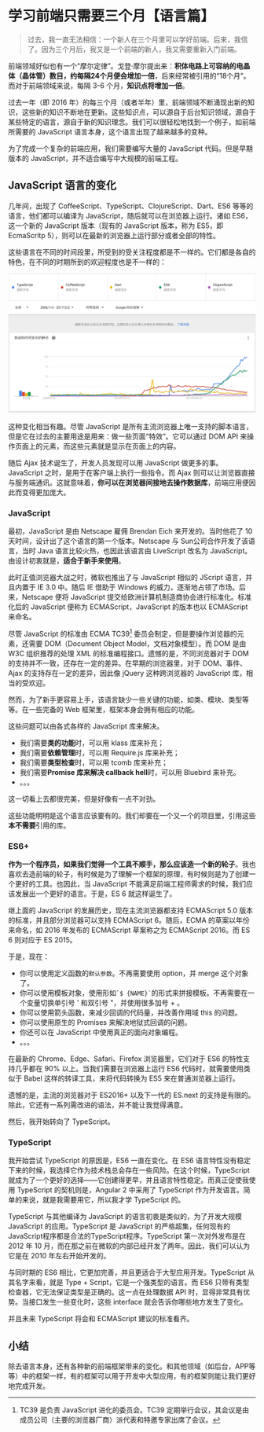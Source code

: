 学习前端只需要三个月【语言篇】
===

> 过去，我一直无法相信：一个新人在三个月里可以学好前端。后来，我信了。因为三个月后，我又是一个前端的新人，我又需要重新入门前端。

前端领域好似也有一个“摩尔定律”。戈登·摩尔提出来：**积体电路上可容纳的电晶体（晶体管）数目，约每隔24个月便会增加一倍**，后来经常被引用的“18个月”。而对于前端领域来说，每隔 3-6 个月，**知识点将增加一倍**。

过去一年（即 2016 年）的每三个月（或者半年）里，前端领域不断涌现出新的知识，这些新的知识不断地在更新。这些知识点，可以源自于后台知识领域，源自于某些特定的语言，源自于新的知识理念。我们可以很轻松地找到一个例子，如前端所需要的 JavaScript 语言本身，这个语言出现了越来越多的变种。

为了完成一个复杂的前端应用，我们需要编写大量的 JavaScript 代码。但是早期版本的 JavaScript，并不适合编写中大规模的前端工程。

JavaScript 语言的变化
---

几年间，出现了 CoffeeScript、TypeScript、ClojureScript、Dart、ES6 等等的语言，他们都可以编译为 JavaScript，随后就可以在浏览器上运行。诸如 ES6，这一个新的 JavaScript 版本（现有的 JavaScript 版本，称为 ES5，即 EcmaScritp 5），则可以在最新的浏览器上运行部分或者全部的特性。

这些语言在不同的时间段里，所受到的受关注程度都是不一样的。它们都是各自的特色，在不同的时期所到的欢迎程度也是不一样的：

![JavaScript编译语言](../images/js-language-compare.jpg)

这种变化相当有趣。尽管 JavaScript 是所有主流浏览器上唯一支持的脚本语言，但是它在过去的主要用途是用来：做一些页面“特效”。它可以通过 DOM API 来操作页面上的元素，而这些元素就是显示在页面上的内容。

随后 Ajax 技术诞生了，开发人员发现可以用 JavaScript 做更多的事。JavaScript 之时，是用于在客户端上执行一些指令。而 Ajax 则可以让浏览器直接与服务端通讯。这就意味着，**你可以在浏览器间接地去操作数据库**，前端应用便因此而变得更加庞大。

### JavaScript

最初，JavaScript 是由 Netscape 雇佣 Brendan Eich 来开发的。当时他花了 10 天时间，设计出了这个语言的第一个版本。Netscape 与 Sun公司合作开发了该语言，当时 Java 语言比较火热，也因此该语言由 LiveScript 改名为 JavaScript。由设计初衷就是，**适合于新手来使用**。

此时正值浏览器大战之时，微软也推出了与 JavaScript 相似的 JScript 语言，并且内置于 IE 3.0 中。随后 IE 借助于 Windows 的威力，逐渐地占领了市场。后来，Netscape 便将 JavaScript 提交给欧洲计算机制造商协会进行标准化。标准化后的 JavaScript 便称为 ECMAScript，JavaScript 的版本也以 ECMAScript 来命名。

尽管 JavaScript 的标准由 ECMA TC39[^tc39] 委员会制定，但是要操作浏览器的元素，还需要 DOM（Document Object Model，文档对象模型）。而 DOM 是由 W3C 组织推荐的处理 XML 的标准编程接口。遗憾的是，不同浏览器对于 DOM 的支持并不一致，还存在一定的差异。在早期的浏览器里，对于 DOM、事件、Ajax 的支持存在一定的差异，因此像 jQuery 这种跨浏览器的 JavaScript 库，相当的受欢迎。

[^tc39]:  TC39 是负责 JavaScript 进化的委员会。TC39 定期举行会议，其会议是由成员公司（主要的浏览器厂商）派代表和特邀专家出席了会议。

然而，为了新手更容易上手，该语言缺少一些关键的功能，如类、模块、类型等等。在一些完备的 Web 框架里，框架本身会拥有相应的功能。

这些问题可以由各式各样的 JavaScript 库来解决。

 - 我们需要**类的功能**时，可以用 klass 库来补充；
 - 我们需要**依赖管理**时，可以用 Require.js 库来补充；
 - 我们需要**类型检查**时，可以用 tcomb 库来补充；
 - 我们需要**Promise 库来解决 callback hell**时，可以用 Bluebird 来补充。
 - 。。。

这一切看上去都很完美，但是好像有一点不对劲。

这些功能明明是这个语言应该要有的。我们却要在一个又一个的项目里，引用这些**本不需要**引用的库。

### ES6+

**作为一个程序员，如果我们觉得一个工具不顺手，那么应该造一个新的轮子**。我也喜欢去造前端的轮子，有时候是为了理解一个框架的原理，有时候则是为了创建一个更好的工具。也因此，当 JavaScript 不能满足前端工程师需求的时候，我们应该发展出一个更好的语言。于是，ES 6 就这样诞生了。

继上面的 JavaScript 的发展历史，现在主流浏览器都支持 ECMAScript 5.0 版本的标准，并且部分浏览器可以支持 ECMAScript 6。随后，ECMA 的草案以年份来命名，如 2016 年发布的 ECMAScript 草案称之为 ECMAScript 2016。而 ES 6 则对应于 ES 2015。

于是，现在：

 - 你可以使用定义函数的``默认参数``。不再需要使用 option，并 merge 这个对象了。
 - 你可以使用模板对象，使用形如`` `$ {NAME}` ``的形式来拼接模板。不再需要在一个变量切换单引号 ' 和双引号 "，并使用很多加号 + 。
 - 你可以使用箭头函数，来减少回调的代码量，并改善作用域 this 的问题。
 - 你可以使用原生的 Promises 来解决地狱式回调的问题。
 - 你还可以在 JavaScript 中使用真正的面向对象编程。
 - 。。。

在最新的 Chrome、Edge、Safari、Firefox 浏览器里，它们对于 ES6 的特性支持几乎都在 90% 以上。当我们需要在浏览器上运行 ES6 代码时，就需要使用类似于 Babel 这样的转译工具，来将代码转换为 ES5 来在普通浏览器上运行。

遗憾的是，主流的浏览器对于 ES2016+ 以及下一代的 ES.next 的支持是有限的。除此，它还有一系列需改进的语法，并不能让我觉得满意。

然后，我开始转向了 TypeScript。

### TypeScript

我开始尝试 TypeScript 的原因是，ES6 一直在变化。在 ES6 语言特性没有稳定下来的时候，我选择它作为技术栈总会存在一些风险。在这个时候，TypeScript 就成为了一个更好的选择——它创建得更早，并且语言特性稳定。而真正促使我使用 TypeScript 的契机则是，Angular 2 中采用了 TypeScript 作为开发语言。简单的来说，就是我需要用它，所以我才学 TypeScript 的。

TypeScript 与其他编译为 JavaScript 的语言初衷是类似的，为了开发大规模 JavaScript 的应用。TypeScript 是 JavaScript 的严格超集，任何现有的JavaScript程序都是合法的TypeScript程序。TypeScript 第一次对外发布是在 2012 年 10 月，而在那之前在微软的内部已经开发了两年。因此，我们可以认为它是在 2010 年左右开始开发的。

与同时期的 ES6 相比，它更加完善，并且更适合于大型应用开发。TypeScript 从其名字来看，就是 Type + Script，它是一个强类型的语言。而 ES6 只带有类型检查器，它无法保证类型是正确的。这一点在处理数据 API 时，显得非常具有优势。当接口发生一些变化时，这些 interface 就会告诉你哪些地方发生了变化。 

并且未来 TypeScript 将会和 ECMAScript 建议的标准看齐。

小结
---

除去语言本身，还有各种新的前端框架带来的变化。和其他领域（如后台，APP等等）中的框架一样，有的框架可以用于开发中大型应用，有的框架则能让我们更好地完成开发。
